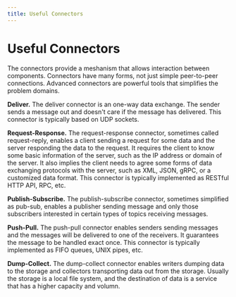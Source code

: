 ```yaml
---
title: Useful Connectors
---
```


# Useful Connectors

The connectors provide a meshanism that allows interaction between components. Connectors have many forms, not just simple peer-to-peer connections. Advanced connectors are powerful tools that simplifies the problem domains.

**Deliver.** The deliver connector is an one-way data exchange. The sender sends a message out and doesn't care if the message has delivered. This connector is typically based on UDP sockets.

**Request-Response.** The request-response connector, sometimes called request-reply, enables a client sending a request for some data and the server responding the data to the request.  It requires the client to know some basic information of the server, such as the IP address or domain of the server. It also implies the client needs to agree some forms of data exchanging protocols with the server, such as XML, JSON, gRPC, or a customized data format. This connector is typically implemented as RESTful HTTP API, RPC, etc.

**Publish-Subscribe.** The publish-subscribe connector, sometimes simplified as pub-sub, enables a publisher sending message and only those subscribers interested in certain types of topics receiving messages.

**Push-Pull.** The push-pull connector enables senders sending messages and the messages will be delivered to one of the receivers. It guarantees the message to be handled exact once. This connector is typically implemented as FIFO queues, UNIX pipes, etc.

**Dump-Collect.** The dump-collect connector enables writers dumping data to the storage and collectors transporting data out from the storage. Usually the storage is a local file system, and the destination of data is a service that has a higher capacity and volumn.





